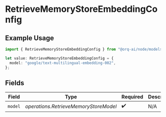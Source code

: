 # RetrieveMemoryStoreEmbeddingConfig

## Example Usage

```typescript
import { RetrieveMemoryStoreEmbeddingConfig } from "@orq-ai/node/models/operations";

let value: RetrieveMemoryStoreEmbeddingConfig = {
  model: "google/text-multilingual-embedding-002",
};
```

## Fields

| Field                                 | Type                                  | Required                              | Description                           |
| ------------------------------------- | ------------------------------------- | ------------------------------------- | ------------------------------------- |
| `model`                               | *operations.RetrieveMemoryStoreModel* | :heavy_check_mark:                    | N/A                                   |